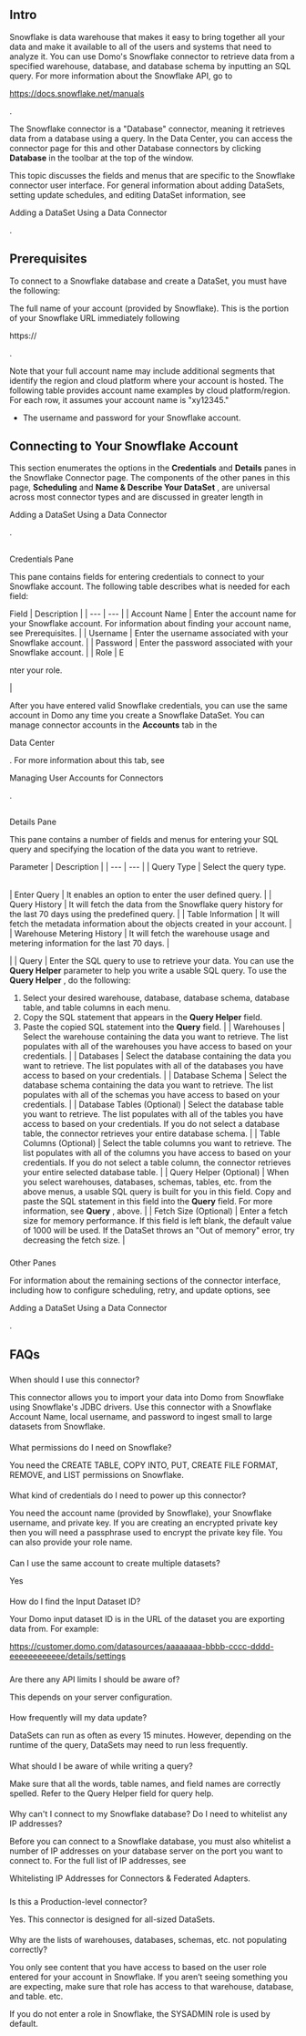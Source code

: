 

Intro
-------

Snowflake is data warehouse that makes it easy to bring together all your data and make it available to all of the users and systems that need to analyze it. You can use Domo's Snowflake connector to retrieve data from a specified warehouse, database, and database schema by inputting an SQL query. For more information about the Snowflake API, go to

https://docs.snowflake.net/manuals

.


 The Snowflake connector is a "Database" connector, meaning it retrieves data from a database using a query. In the Data Center, you can access the connector page for this and other Database connectors by clicking
 **Database**
 in the toolbar at the top of the window.


 This topic discusses the fields and menus that are specific to the Snowflake connector user interface. For general information about adding DataSets, setting update schedules, and editing DataSet information, see

Adding a DataSet Using a Data Connector

.


 Prerequisites
---------------

To connect to a Snowflake database and create a DataSet, you must have the following:

 The full name of your account (provided by Snowflake). This is the portion of your Snowflake URL immediately following

https://

.


 Note that your full account name may include additional segments that identify the region and cloud platform where your account is hosted. The following table provides account name examples by cloud platform/region. For each row, it assumes your account name is "xy12345."
* The username and password for your Snowflake account.

Connecting to Your Snowflake Account
--------------------------------------

This section enumerates the options in the
 **Credentials**
 and
 **Details**
 panes in the Snowflake Connector page. The components of the other panes in this page,
 **Scheduling**
 and
 **Name & Describe Your DataSet**
 , are universal across most connector types and are discussed in greater length in

Adding a DataSet Using a Data Connector

.

##
 Credentials Pane

This pane contains fields for entering credentials to connect to your Snowflake account. The following table describes what is needed for each field:


 Field
  |
 Description
  |
| --- | --- |
|
 Account Name
  |
 Enter the account name for your Snowflake account. For information about finding your account name, see Prerequisites.
  |
|
 Username
  |
 Enter the username associated with your Snowflake account.
  |
|
 Password
  |
 Enter the password associated with your Snowflake account.
  |
|
 Role
  |
 E

nter your role.

|

After you have entered valid Snowflake credentials, you can use the same account in Domo any time you create a Snowflake DataSet. You can manage connector accounts in the
 **Accounts**
 tab in the

Data Center

. For more information about this tab, see

Managing User Accounts for Connectors

.

##
 Details Pane

This pane contains a number of fields and menus for entering your SQL query and specifying the location of the data you want to retrieve.


 Parameter
  |
 Description
  |
| --- | --- |
|
 Query Type
  |
 Select the query type.


|  |  |
| --- | --- |
|
 Enter Query
  |
 It enables an option to enter the user defined query.
  |
|
 Query History
  |
 It will fetch the data from the Snowflake query history for the last 70 days using the predefined query.
  |
|
 Table Information
  |
 It will fetch the metadata information about the objects created in your account.
  |
|
 Warehouse Metering History
  |
 It will fetch the warehouse usage and metering information for the last 70 days.
  |

|
|
 Query
  |
 Enter the SQL query to use to retrieve your data. You can use the
 **Query Helper**
 parameter to help you write a usable SQL query. To use the
 **Query Helper**
 , do the following:
 1. Select your desired warehouse, database, database schema, database table, and table columns in each menu.
2. Copy the SQL statement that appears in the
 **Query Helper**
 field.
3. Paste the copied SQL statement into the
 **Query**
 field.
 |
|
 Warehouses
  |
 Select the warehouse containing the data you want to retrieve. The list populates with all of the warehouses you have access to based on your credentials.
  |
|
 Databases
  |
 Select the database containing the data you want to retrieve. The list populates with all of the databases you have access to based on your credentials.
  |
|
 Database Schema
  |
 Select the database schema containing the data you want to retrieve. The list populates with all of the schemas you have access to based on your credentials.
  |
|
 Database Tables (Optional)
  |
 Select the database table you want to retrieve. The list populates with all of the tables you have access to based on your credentials. If you do not select a database table, the connector retrieves your entire database schema.
  |
|
 Table Columns (Optional)
  |
 Select the table columns you want to retrieve. The list populates with all of the columns you have access to based on your credentials. If you do not select a table column, the connector retrieves your entire selected database table.
  |
|
 Query Helper (Optional)
  |
 When you select warehouses, databases, schemas, tables, etc. from the above menus, a usable SQL query is built for you in this field. Copy and paste the SQL statement in this field into the
 **Query**
 field. For more information, see
 **Query**
 , above.
  |
|
 Fetch Size (Optional)
  |
 Enter a fetch size for memory performance. If this field is left blank, the default value of 1000 will be used. If the DataSet throws an "Out of memory" error, try decreasing the fetch size.
  |


###

Other Panes

For information about the remaining sections of the connector interface, including how to configure scheduling, retry, and update options, see

Adding a DataSet Using a Data Connector

.


 FAQs
------


#####
 When should I use this connector?

This connector allows you to import your data into Domo from Snowflake using Snowflake's JDBC drivers. Use this connector with a Snowflake Account Name, local username, and password to ingest small to large datasets from Snowflake.

####
 What permissions do I need on Snowflake?

You need the CREATE TABLE, COPY INTO, PUT, CREATE FILE FORMAT, REMOVE, and LIST permissions on Snowflake.

####
 What kind of credentials do I need to power up this connector?

You need the account name (provided by Snowflake), your Snowflake username, and private key. If you are creating an encrypted private key then you will need a passphrase used to encrypt the private key file. You can also provide your role name.

####
 Can I use the same account to create multiple datasets?

Yes

####
 How do I find the Input Dataset ID?

Your Domo input dataset ID is in the URL of the dataset you are exporting data from. For example:

https://customer.domo.com/datasources/aaaaaaaa-bbbb-cccc-dddd-eeeeeeeeeeee/details/settings


#####
 Are there any API limits I should be aware of?

This depends on your server configuration.

####
 How frequently will my data update?

DataSets can run as often as every 15 minutes. However, depending on the runtime of the query, DataSets may need to run less frequently.

####
 What should I be aware of while writing a query?

Make sure that all the words, table names, and field names are correctly spelled. Refer to the Query Helper field for query help.

####
 Why can't I connect to my Snowflake database? Do I need to whitelist any IP addresses?

Before you can connect to a Snowflake database, you must also whitelist a number of IP addresses on your database server on the port you want to connect to. For the full list of IP addresses, see

Whitelisting IP Addresses for Connectors & Federated Adapters.


#####
 Is this a Production-level connector?

Yes. This connector is designed for all-sized DataSets.

####
 Why are the lists of warehouses, databases, schemas, etc. not populating correctly?

You only see content that you have access to based on the user role entered for your account in Snowflake. If you aren’t seeing something you are expecting, make sure that role has access to that warehouse, database, and table. etc.


 If you do not enter a role in Snowflake, the SYSADMIN role is used by default.

